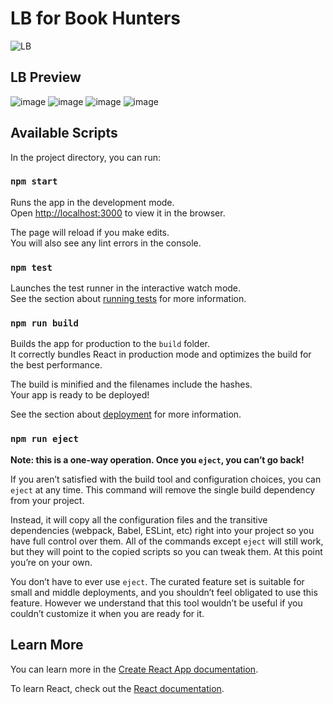 # LB for Book Hunters




![LB](https://user-images.githubusercontent.com/86994854/189523192-acc2cad7-4c84-48f5-856d-18a471c68712.png)

## LB Preview 
![image](https://user-images.githubusercontent.com/86994854/189523270-c6feff6b-9558-41e9-bea5-ca8c2e389285.png)
![image](https://user-images.githubusercontent.com/86994854/189523287-5b5c72b3-2751-41d0-9fc1-0ea03bbbc0f9.png)
![image](https://user-images.githubusercontent.com/86994854/189523318-f4b7150f-38ac-433c-bb8d-5f493e611f9e.png)
![image](https://user-images.githubusercontent.com/86994854/189523347-b0b5ebc2-6a45-40ab-948a-f5e12b393ca4.png)



## Available Scripts

In the project directory, you can run:

### `npm start`

Runs the app in the development mode.\
Open [http://localhost:3000](http://localhost:3000) to view it in the browser.

The page will reload if you make edits.\
You will also see any lint errors in the console.

### `npm test`

Launches the test runner in the interactive watch mode.\
See the section about [running tests](https://facebook.github.io/create-react-app/docs/running-tests) for more information.

### `npm run build`

Builds the app for production to the `build` folder.\
It correctly bundles React in production mode and optimizes the build for the best performance.

The build is minified and the filenames include the hashes.\
Your app is ready to be deployed!

See the section about [deployment](https://facebook.github.io/create-react-app/docs/deployment) for more information.

### `npm run eject`

**Note: this is a one-way operation. Once you `eject`, you can’t go back!**

If you aren’t satisfied with the build tool and configuration choices, you can `eject` at any time. This command will remove the single build dependency from your project.

Instead, it will copy all the configuration files and the transitive dependencies (webpack, Babel, ESLint, etc) right into your project so you have full control over them. All of the commands except `eject` will still work, but they will point to the copied scripts so you can tweak them. At this point you’re on your own.

You don’t have to ever use `eject`. The curated feature set is suitable for small and middle deployments, and you shouldn’t feel obligated to use this feature. However we understand that this tool wouldn’t be useful if you couldn’t customize it when you are ready for it.

## Learn More

You can learn more in the [Create React App documentation](https://facebook.github.io/create-react-app/docs/getting-started).

To learn React, check out the [React documentation](https://reactjs.org/).

